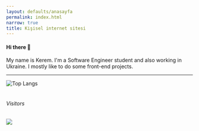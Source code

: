 ```yaml
---
layout: defaults/anasayfa
permalink: index.html
narrow: true
title: Kişisel internet sitesi
---
```



#### Hi there 👋
My name is Kerem. I'm a Software Engineer student and also working in Ukraine. I mostly like to do some front-end projects.
<hr>

![Top Langs](https://github-readme-stats.vercel.app/api/top-langs/?username=kKerem&layout=compact)
<br><br>
###### Visitors
![](https://komarev.com/ghpvc/?username=kKerem&color=1f75d8&style=flat-square&label=Profile+Views+)



